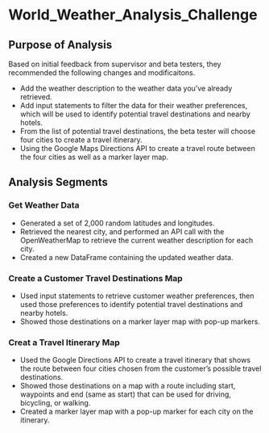 # World_Weather_Analysis_Challenge
## Purpose of Analysis

Based on initial feedback from supervisor and beta testers, they recommended the following changes and modificaitons.
* Add the weather description to the weather data you’ve already retrieved.
* Add input statements to filter the data for their weather preferences, which will be used to identify potential travel destinations and nearby hotels.
* From the list of potential travel destinations, the beta tester will choose four cities to create a travel itinerary.
* Using the Google Maps Directions API to create a travel route between the four cities as well as a marker layer map.

## Analysis Segments
### Get Weather Data
* Generated a set of 2,000 random latitudes and longitudes.
* Retrieved the nearest city, and performed an API call with the OpenWeatherMap to retrieve the current weather description for each city.
* Created a new DataFrame containing the updated weather data.
### Create a Customer Travel Destinations Map
* Used input statements to retrieve customer weather preferences, then used those preferences to identify potential travel destinations and nearby hotels.
* Showed those destinations on a marker layer map with pop-up markers.
### Creat a Travel Itinerary Map
* Used the Google Directions API to create a travel itinerary that shows the route between four cities chosen from the customer’s possible travel destinations.
* Showed those destinations on a map with a route including start, waypoints and end (same as start) that can be used for driving, bicycling, or walking.
* Created a marker layer map with a pop-up marker for each city on the itinerary.
